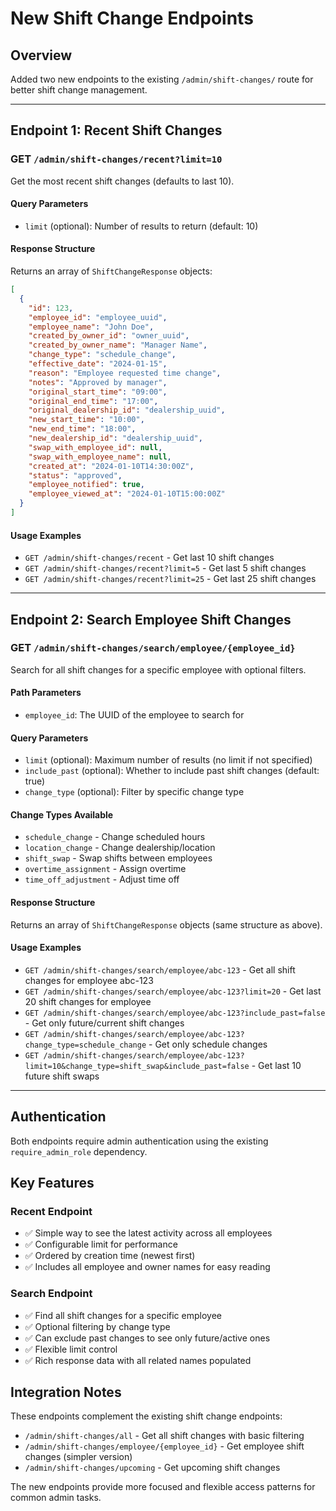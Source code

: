 # New Shift Change Endpoints

## Overview

Added two new endpoints to the existing `/admin/shift-changes/` route for better shift change management.

---

## Endpoint 1: Recent Shift Changes

### **GET** `/admin/shift-changes/recent?limit=10`

Get the most recent shift changes (defaults to last 10).

#### Query Parameters
- `limit` (optional): Number of results to return (default: 10)

#### Response Structure
Returns an array of `ShiftChangeResponse` objects:

```json
[
  {
    "id": 123,
    "employee_id": "employee_uuid",
    "employee_name": "John Doe",
    "created_by_owner_id": "owner_uuid", 
    "created_by_owner_name": "Manager Name",
    "change_type": "schedule_change",
    "effective_date": "2024-01-15",
    "reason": "Employee requested time change",
    "notes": "Approved by manager",
    "original_start_time": "09:00",
    "original_end_time": "17:00",
    "original_dealership_id": "dealership_uuid",
    "new_start_time": "10:00", 
    "new_end_time": "18:00",
    "new_dealership_id": "dealership_uuid",
    "swap_with_employee_id": null,
    "swap_with_employee_name": null,
    "created_at": "2024-01-10T14:30:00Z",
    "status": "approved",
    "employee_notified": true,
    "employee_viewed_at": "2024-01-10T15:00:00Z"
  }
]
```

#### Usage Examples
- `GET /admin/shift-changes/recent` - Get last 10 shift changes
- `GET /admin/shift-changes/recent?limit=5` - Get last 5 shift changes
- `GET /admin/shift-changes/recent?limit=25` - Get last 25 shift changes

---

## Endpoint 2: Search Employee Shift Changes

### **GET** `/admin/shift-changes/search/employee/{employee_id}`

Search for all shift changes for a specific employee with optional filters.

#### Path Parameters
- `employee_id`: The UUID of the employee to search for

#### Query Parameters
- `limit` (optional): Maximum number of results (no limit if not specified)
- `include_past` (optional): Whether to include past shift changes (default: true)
- `change_type` (optional): Filter by specific change type

#### Change Types Available
- `schedule_change` - Change scheduled hours
- `location_change` - Change dealership/location  
- `shift_swap` - Swap shifts between employees
- `overtime_assignment` - Assign overtime
- `time_off_adjustment` - Adjust time off

#### Response Structure
Returns an array of `ShiftChangeResponse` objects (same structure as above).

#### Usage Examples
- `GET /admin/shift-changes/search/employee/abc-123` - Get all shift changes for employee abc-123
- `GET /admin/shift-changes/search/employee/abc-123?limit=20` - Get last 20 shift changes for employee
- `GET /admin/shift-changes/search/employee/abc-123?include_past=false` - Get only future/current shift changes
- `GET /admin/shift-changes/search/employee/abc-123?change_type=schedule_change` - Get only schedule changes
- `GET /admin/shift-changes/search/employee/abc-123?limit=10&change_type=shift_swap&include_past=false` - Get last 10 future shift swaps

---

## Authentication

Both endpoints require admin authentication using the existing `require_admin_role` dependency.

## Key Features

### Recent Endpoint
- ✅ Simple way to see the latest activity across all employees
- ✅ Configurable limit for performance
- ✅ Ordered by creation time (newest first)
- ✅ Includes all employee and owner names for easy reading

### Search Endpoint  
- ✅ Find all shift changes for a specific employee
- ✅ Optional filtering by change type
- ✅ Can exclude past changes to see only future/active ones
- ✅ Flexible limit control
- ✅ Rich response data with all related names populated

## Integration Notes

These endpoints complement the existing shift change endpoints:
- `/admin/shift-changes/all` - Get all shift changes with basic filtering
- `/admin/shift-changes/employee/{employee_id}` - Get employee shift changes (simpler version)
- `/admin/shift-changes/upcoming` - Get upcoming shift changes

The new endpoints provide more focused and flexible access patterns for common admin tasks. 